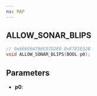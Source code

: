```yaml
---
ns: MAP
---
```

## ALLOW_SONAR_BLIPS

```c
// 0x6E6E64788C07D2E0 0xE7E1E32B
void ALLOW_SONAR_BLIPS(BOOL p0);
```

## Parameters
* **p0**:
